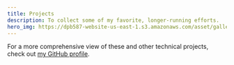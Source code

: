 ```yaml
---
title: Projects
description: To collect some of my favorite, longer-running efforts.
hero_img: https://dpb587-website-us-east-1.s3.amazonaws.com/asset/gallery/2019-san-diego/ca340aee-3b79-e2d0-caaf-842442bc825d~1280.jpg
---
```


For a more comprehensive view of these and other technical projects, check out [my GitHub profile](https://github.com/dpb587).
